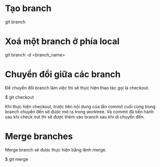 # Tạo branch

git branch <branchname>

# Xoá một branch ở phía local

git branch -d <branch_name>

# Chuyển đổi giữa các branch

Để chuyển đổi branch làm việc thì sẽ thực hiện thao tác gọi là checkout.

$ git checkout <branch>

Khi thực hiện checkout, trước tiên nội dung của lần commit cuối cùng trong branch chuyển đến sẽ được mở ra trong worktree. Và commit đã tiến hành sau khi check out thì sẽ được thêm vào branch sau khi di chuyển đến.


# Merge branches

Merge branch sẽ được thực hiện bằng lệnh merge.

$ git merge <commit>